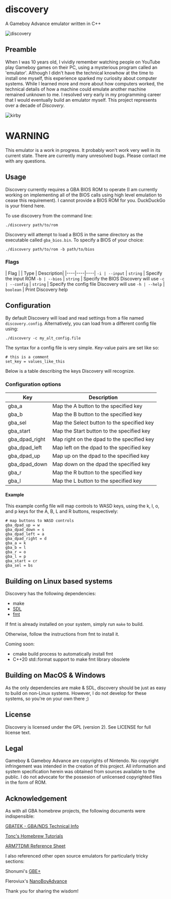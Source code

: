 # discovery
A Gameboy Advance emulator written in C++

![discovery](assets/discovery.png)

## Preamble
When I was 10 years old, I vividly remember watching people on YouTube play Gameboy games on their PC, using a mysterious program called an 'emulator'. Although I didn't have the technical knowhow at the time to install one myself, this experience sparked my curiosity about computer systems. While I learned more and more about how computers worked, the technical details of how a machine could emulate another machine remained unknown to me. I resolved very early in my programming career that I would eventually build an emulator myself. This project represents over a decade of *Discovery*.

![kirby](assets/kirby_gameplay.png)

# WARNING
This emulator is a work in progress. It probably won't work very well in its current state. There are currently many unresolved bugs. Please contact me with any questions.

## Usage
Discovery currently requires a GBA BIOS ROM to operate (I am currently working on implementing all of the BIOS calls using high level emulation to cease this requirement). I cannot provide a BIOS ROM for you. DuckDuckGo is your friend here.

To use discovery from the command line:

`./discovery path/to/rom`

Discovery will attempt to load a BIOS in the same directory as the executable called `gba_bios.bin`. To specify a BIOS of your choice:

`./discovery path/to/rom -b path/to/bios`

### Flags

| Flag | | Type | Description|
|----|----|----|
`-i | --input` | `string` | Specify the input ROM
`-b | --bios` | `string` | Specify the BIOS Discovery will use
`-c | --config` | `string` | Specify the config file Discovery will use
`-h | --help` | `boolean` | Print Discovery help

## Configuration

By default Discovery will load and read settings from a file named `discovery.config`. Alternatively, you can load from a different config file
using: 

`./discovery -c my_alt_config.file`

The syntax for a config file is very simple. Key-value pairs are set like so:

```
# this is a comment
set_key = values_like_this
```

Below is a table describing the keys Discovery will recognize.

### Configuration options

|Key | Description|
|----|----|
gba_a | Map the A button to the specified key
gba_b | Map the B button to the specified key
gba_sel | Map the Select button to the specified key
gba_start | Map the Start button to the specified key
gba_dpad_right |Map right on the dpad to the specified key
gba_dpad_left | Map left on the dpad to the specified key
gba_dpad_up  | Map up on the dpad to the specified key
gba_dpad_down | Map down on the dpad the specified key
gba_r | Map the R button to the specified key
gba_l | Map the L button to the specified key

#### Example

This example config file will map controls to WASD keys, using the k, l, o, and p 
keys for the A, B, L and R buttons, respectively:

```
# map buttons to WASD controls
gba_dpad_up = w 
gba_dpad_down = s
gba_dpad_left = a
gba_dpad_right = d
gba_a = k
gba_b = l
gba_r = o
gba_l = p
gba_start = cr
gba_sel = bs
```

## Building on Linux based systems
Discovery has the following dependencies:
- make
- [SDL](https://www.libsdl.org)
- [fmt](https://www.github.com/fmtlib/fmt)

If fmt is already installed on your system, simply run `make` to build.

Otherwise, follow the instructions from fmt to install it.

Coming soon:
- cmake build process to automatically install fmt
- C++20 std::format support to make fmt library obsolete 

## Building on MacOS & Windows
As the only dependencies are make & SDL, discovery should be just as easy to build on non-Linux systems. However, I do not develop for these systems, so you're on your own there ;)

## License
Discovery is licensed under the GPL (version 2). See LICENSE for full license text.

## Legal
Gameboy & Gameboy Advance are copyrights of Nintendo. No copyright infringement was intended in the creation of this project. All information and system specification herein was obtained from sources available to the public. I do not advocate for the possesion of unlicensed copyrighted files in the form of ROM.

## Acknowledgement
As with all GBA homebrew projects, the following documents were indispensible:

[GBATEK - GBA/NDS Technical Info](https://problemkaputt.de/gbatek.htm)

[Tonc's Homebrew Tutorials](https://www.coranac.com/tonc/text/toc.htm)

[ARM7TDMI Reference Sheet](https://www.dwedit.org/files/ARM7TDMI.pdf)

I also referenced other open source emulators for particularly tricky sections:

Shonumi's [GBE+](https://github.com/shonumi/gbe-plus/)

Fleroviux's [NanoBoyAdvance](https://github.com/fleroviux/NanoBoyAdvance)

Thank you for sharing the wisdom!
